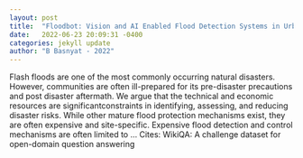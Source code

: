 ```yaml
---
layout: post
title:  "Floodbot: Vision and AI Enabled Flood Detection Systems in Urban Environment"
date:   2022-06-23 20:09:31 -0400
categories: jekyll update
author: "B Basnyat - 2022"
---
```

Flash floods are one of the most commonly occurring natural disasters. However, communities are often ill-prepared for its pre-disaster precautions and post disaster aftermath. We argue that the technical and economic resources are significantconstraints in identifying, assessing, and reducing disaster risks. While other mature flood protection mechanisms exist, they are often expensive and site-specific. Expensive flood detection and control mechanisms are often limited to …
Cites: ‪WikiQA: A challenge dataset for open-domain question answering‬  